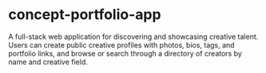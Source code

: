 # concept-portfolio-app
A full-stack web application for discovering and showcasing creative talent. Users can create public creative profiles with photos, bios, tags, and portfolio links, and browse or search through a directory of creators by name and creative field.
